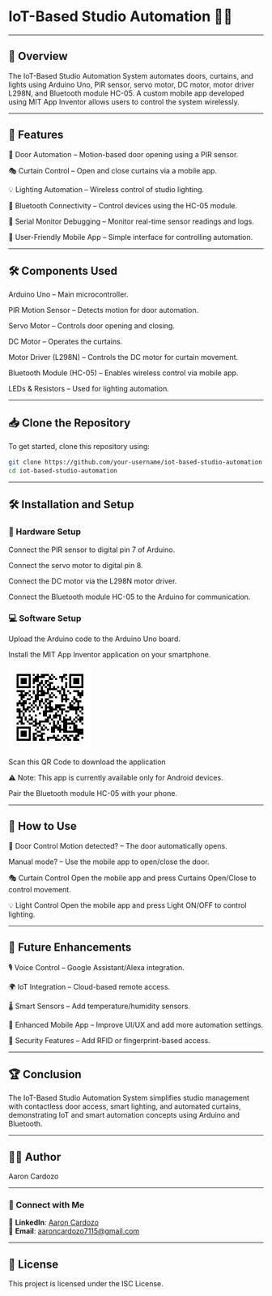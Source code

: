 # IoT-Based Studio Automation 🏡🤖
---

## 📌 Overview
The IoT-Based Studio Automation System automates doors, curtains, and lights using Arduino Uno, PIR sensor, servo motor, DC motor, motor driver L298N, and Bluetooth module HC-05. A custom mobile app developed using MIT App Inventor allows users to control the system wirelessly.

---
## 🚀 Features
🔑 Door Automation – Motion-based door opening using a PIR sensor.

🎭 Curtain Control – Open and close curtains via a mobile app.

💡 Lighting Automation – Wireless control of studio lighting.

📡 Bluetooth Connectivity – Control devices using the HC-05 module.

🔄 Serial Monitor Debugging – Monitor real-time sensor readings and logs.

📱 User-Friendly Mobile App – Simple interface for controlling automation.

---

## 🛠️ Components Used
Arduino Uno – Main microcontroller.

PIR Motion Sensor – Detects motion for door automation.

Servo Motor – Controls door opening and closing.

DC Motor – Operates the curtains.

Motor Driver (L298N) – Controls the DC motor for curtain movement.

Bluetooth Module (HC-05) – Enables wireless control via mobile app.

LEDs & Resistors – Used for lighting automation.

---

## 📥 Clone the Repository
To get started, clone this repository using:

```sh
git clone https://github.com/your-username/iot-based-studio-automation.git
cd iot-based-studio-automation
```

---


## 🛠️ Installation and Setup
### 🔧 Hardware Setup
Connect the PIR sensor to digital pin 7 of Arduino.

Connect the servo motor to digital pin 8.

Connect the DC motor via the L298N motor driver.

Connect the Bluetooth module HC-05 to the Arduino for communication.


###  💻 Software Setup
Upload the Arduino code to the Arduino Uno board.

Install the MIT App Inventor application on your smartphone.


![QR Code](QRCode.gif)


Scan this QR Code to download the application

⚠️ Note: This app is currently available only for Android devices.



Pair the Bluetooth module HC-05 with your phone.

---

## 📱 How to Use

🚪 Door Control
Motion detected? – The door automatically opens.

Manual mode? – Use the mobile app to open/close the door.

🎭 Curtain Control
Open the mobile app and press Curtains Open/Close to control movement.

💡 Light Control
Open the mobile app and press Light ON/OFF to control lighting.

---

## 🔮 Future Enhancements
🎙️ Voice Control – Google Assistant/Alexa integration.

🌍 IoT Integration – Cloud-based remote access.

🌡️ Smart Sensors – Add temperature/humidity sensors.

📲 Enhanced Mobile App – Improve UI/UX and add more automation settings.

🔐 Security Features – Add RFID or fingerprint-based access.

---

## 🏆 Conclusion
The IoT-Based Studio Automation System simplifies studio management with contactless door access, smart lighting, and automated curtains, demonstrating IoT and smart automation concepts using Arduino and Bluetooth.

---

## 👨‍💻 Author
Aaron Cardozo

---

### **📩 Connect with Me**  
🔗 **LinkedIn**: [Aaron Cardozo](https://www.linkedin.com/in/aaronardozo)  
📧 **Email**: aaroncardozo7115@gmail.com  

---

## 📜 License
This project is licensed under the ISC License.
